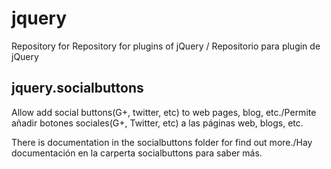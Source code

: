 # jquery
Repository for Repository for plugins of jQuery / Repositorio para plugin de jQuery

jquery.socialbuttons
--------------------
Allow add social buttons(G+, twitter,  etc)  to web pages, blog, etc./Permite añadir botones sociales(G+, Twitter, etc) a las páginas web, blogs, etc.

There is documentation in the socialbuttons folder for find out more./Hay documentación en la carperta socialbuttons para saber
más.
